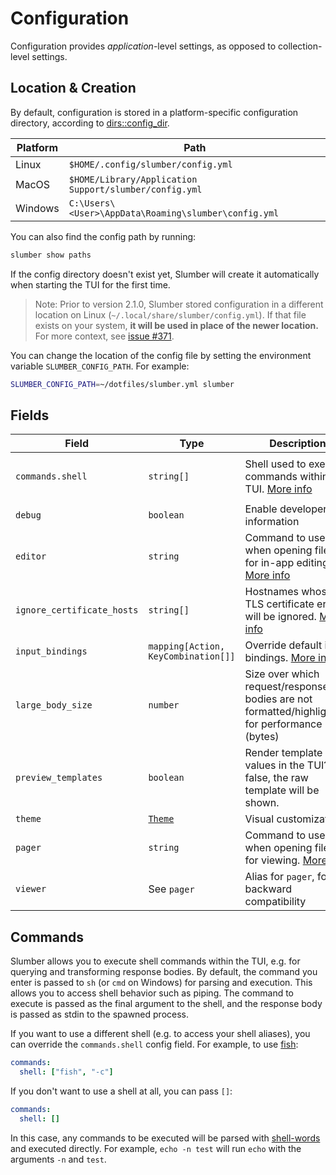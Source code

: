 # Configuration

Configuration provides _application_-level settings, as opposed to collection-level settings.

## Location & Creation

By default, configuration is stored in a platform-specific configuration directory, according to [dirs::config_dir](https://docs.rs/dirs/latest/dirs/fn.config_dir.html).

| Platform | Path                                                   |
| -------- | ------------------------------------------------------ |
| Linux    | `$HOME/.config/slumber/config.yml`                     |
| MacOS    | `$HOME/Library/Application Support/slumber/config.yml` |
| Windows  | `C:\Users\<User>\AppData\Roaming\slumber\config.yml`   |

You can also find the config path by running:

```sh
slumber show paths
```

If the config directory doesn't exist yet, Slumber will create it automatically when starting the TUI for the first time.

> Note: Prior to version 2.1.0, Slumber stored configuration in a different location on Linux (`~/.local/share/slumber/config.yml`). If that file exists on your system, **it will be used in place of the newer location.** For more context, see [issue #371](https://github.com/LucasPickering/slumber/issues/371).

You can change the location of the config file by setting the environment variable `SLUMBER_CONFIG_PATH`. For example:

```sh
SLUMBER_CONFIG_PATH=~/dotfiles/slumber.yml slumber
```

## Fields

| Field                      | Type                                | Description                                                                                       | Default                                      |
| -------------------------- | ----------------------------------- | ------------------------------------------------------------------------------------------------- | -------------------------------------------- |
| `commands.shell`           | `string[]`                          | Shell used to execute commands within the TUI. [More info](#commands)                             | `[sh, -c]` (Unix), `[cmd, /S, /C]` (Windows) |
| `debug`                    | `boolean`                           | Enable developer information                                                                      | `false`                                      |
| `editor`                   | `string`                            | Command to use when opening files for in-app editing. [More info](./editor.md)                    | `VISUAL`/`EDITOR` env vars, or `vim`         |
| `ignore_certificate_hosts` | `string[]`                          | Hostnames whose TLS certificate errors will be ignored. [More info](../../troubleshooting/tls.md) | `[]`                                         |
| `input_bindings`           | `mapping[Action, KeyCombination[]]` | Override default input bindings. [More info](./input_bindings.md)                                 | `{}`                                         |
| `large_body_size`          | `number`                            | Size over which request/response bodies are not formatted/highlighted, for performance (bytes)    | `1000000` (1 MB)                             |
| `preview_templates`        | `boolean`                           | Render template values in the TUI? If false, the raw template will be shown.                      | `true`                                       |
| `theme`                    | [`Theme`](./theme.md)               | Visual customizations                                                                             | `{}`                                         |
| `pager`                    | `string`                            | Command to use when opening files for viewing. [More info](./editor.md)                           | `less` (Unix), `more` (Windows)              |
| `viewer`                   | See `pager`                         | Alias for `pager`, for backward compatibility                                                     | See `pager`                                  |

## Commands

Slumber allows you to execute shell commands within the TUI, e.g. for querying and transforming response bodies. By default, the command you enter is passed to `sh` (or `cmd` on Windows) for parsing and execution. This allows you to access shell behavior such as piping. The command to execute is passed as the final argument to the shell, and the response body is passed as stdin to the spawned process.

If you want to use a different shell (e.g. to access your shell aliases), you can override the `commands.shell` config field. For example, to use [fish](https://fishshell.com/):

```yaml
commands:
  shell: ["fish", "-c"]
```

If you don't want to use a shell at all, you can pass `[]`:

```yaml
commands:
  shell: []
```

In this case, any commands to be executed will be parsed with [shell-words](https://docs.rs/shell-words/1.1.0/shell_words/fn.split.html) and executed directly. For example, `echo -n test` will run `echo` with the arguments `-n` and `test`.
